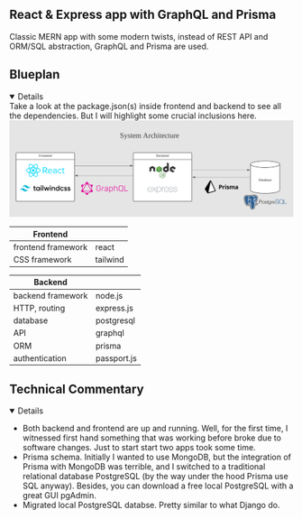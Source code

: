 ## React & Express app with GraphQL and Prisma

Classic MERN app with some modern twists, instead of REST API and ORM/SQL abstraction, GraphQL and Prisma are used.

## Blueplan
<details open>
Take a look at the package.json(s) inside frontend and backend to see all the dependencies.
But I will highlight some crucial inclusions here.

<img src="./public/system_architecture.svg" alt="The system architecture of the app">

| Frontend         |            |
|------------------|------------|
| frontend framework | react |
| CSS framework | tailwind |


| Backend          |            |
|------------------|------------|
| backend framework| node.js    |
| HTTP, routing    | express.js |
| database         | postgresql |
| API              | graphql    |
| ORM              | prisma     |
| authentication   | passport.js|

</open>


## Technical Commentary
<details open>

<ul>
    <li>
        Both backend and frontend are up and running. Well, for the first time, I witnessed first hand something that was working before broke due to software changes. Just to start start two apps took some time.
    </li>
    <li>
        Prisma schema. Initially I wanted to use MongoDB, but the integration of Prisma with MongoDB was terrible, and I switched to a traditional relational database PostgreSQL (by the way under the hood Prisma use SQL anyway). Besides, you can download a free local PostgreSQL with a great GUI pgAdmin.
    </li>
    <li>
        Migrated local PostgreSQL databse. Pretty similar to what Django do.
    </li>
</ul>

</details>